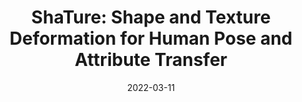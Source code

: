---
title: "ShaTure: Shape and Texture Deformation for Human Pose and Attribute Transfer"
collection: publications
permalink: /publication/2022-03-11-shature
excerpt: 
date: 2022-03-11
venue: 'IEEE Transactions on Image Processing (TIP)'
band: 'CCF-A'
underreview:
publisherurl: https://ieeexplore.ieee.org/document/9733197
paperurl: '/files/2022_ShaTure_Shape_and_Texture_Deformation_for_Human_Pose_and_Attribute_Transfer.pdf'
arxiv: 
authors: '<b>Yu, Wing-Yin</b>, Lai-Man Po, Jingjing Xiong, Yuzhi Zhao, and Pengfei Xian.'
banner: '/images/banner-2022-shature.png'
citation: 
code:
---